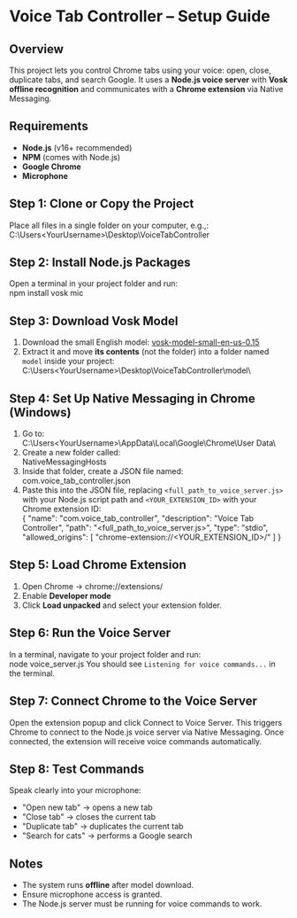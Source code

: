 # Voice Tab Controller – Setup Guide

## Overview
This project lets you control Chrome tabs using your voice: open, close, duplicate tabs, and search Google. It uses a **Node.js voice server** with **Vosk offline recognition** and communicates with a **Chrome extension** via Native Messaging.  

## Requirements
- **Node.js** (v16+ recommended)  
- **NPM** (comes with Node.js)  
- **Google Chrome**  
- **Microphone**  

## Step 1: Clone or Copy the Project
Place all files in a single folder on your computer, e.g.,:  
C:\Users\<YourUsername>\Desktop\VoiceTabController

## Step 2: Install Node.js Packages
Open a terminal in your project folder and run:  
npm install vosk mic

## Step 3: Download Vosk Model
1. Download the small English model: [vosk-model-small-en-us-0.15](https://alphacephei.com/vosk/models)  
2. Extract it and move **its contents** (not the folder) into a folder named `model` inside your project:  
C:\Users\<YourUsername>\Desktop\VoiceTabController\model\

## Step 4: Set Up Native Messaging in Chrome (Windows)
1. Go to:  
C:\Users\<YourUsername>\AppData\Local\Google\Chrome\User Data\
2. Create a new folder called:  
NativeMessagingHosts
3. Inside that folder, create a JSON file named:  
com.voice_tab_controller.json
4. Paste this into the JSON file, replacing `<full_path_to_voice_server.js>` with your Node.js script path and `<YOUR_EXTENSION_ID>` with your Chrome extension ID:  
{
  "name": "com.voice_tab_controller",
  "description": "Voice Tab Controller",
  "path": "<full_path_to_voice_server.js>",
  "type": "stdio",
  "allowed_origins": [
    "chrome-extension://<YOUR_EXTENSION_ID>/"
  ]
}

## Step 5: Load Chrome Extension
1. Open Chrome → chrome://extensions/  
2. Enable **Developer mode**  
3. Click **Load unpacked** and select your extension folder.  

## Step 6: Run the Voice Server
In a terminal, navigate to your project folder and run:  
node voice_server.js
You should see `Listening for voice commands...` in the terminal.  

## Step 7: Connect Chrome to the Voice Server
Open the extension popup and click Connect to Voice Server. This triggers Chrome to connect to the Node.js voice server via Native Messaging. Once connected, the extension will receive voice commands automatically.

## Step 8: Test Commands
Speak clearly into your microphone:  
- "Open new tab" → opens a new tab  
- "Close tab" → closes the current tab  
- "Duplicate tab" → duplicates the current tab  
- "Search for cats" → performs a Google search  

## Notes
- The system runs **offline** after model download.  
- Ensure microphone access is granted.  
- The Node.js server must be running for voice commands to work.

